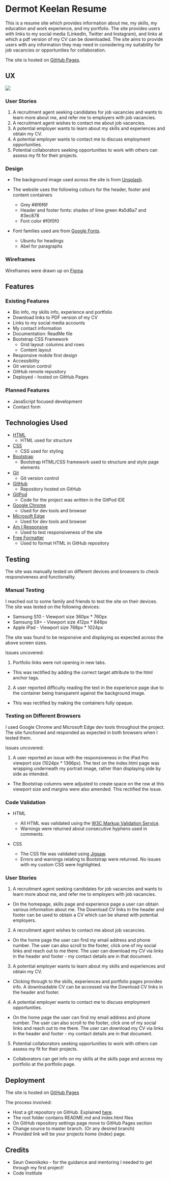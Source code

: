 # Dermot Keelan Resume

This is a resume site which provides information about me, my skills, my education and work experience, and my portfolio.
The site provides users with links to my social media (LinkedIn, Twitter and Instagram), and links at which a pdf version of my CV can be downloaded.
The site aims to provide users with any information they may need in considering my suitability for job vacancies or opportunities for collaboration.

The site is hosted on [GitHub Pages](https://dermot-k.github.io/ms1-resume/).

## UX

![](https://github.com/Dermot-K/ms1-resume/blob/master/assets/images/responsive-resume.png)



### User Stories

1. A recruitment agent seeking candidates for job vacancies and wants to learn more about me, and refer me to employers with job vacancies.
2. A recruitment agent wishes to contact me about job vacancies.
3. A potential employer wants to learn about my skills and experiences and obtain my CV.
4. A potential employer wants to contact me to discuss employment opportunities.
5. Potential collaborators seeking opportunities to work with others can assess my fit for their projects.

### Design

- The background image used across the site is from [Unsplash](https://unsplash.com/s/photos/workspace).
- The website uses the following colours for the header, footer and content containers
  - Grey #6f6f6f
  - Header and footer fonts: shades of lime green #a5d6a7 and #3ec878
  - Font color #f0f0f0

- Font families used are from [Google Fonts](https://fonts.google.com/).
  - Ubuntu for headings
  - Abel for paragraphs

### Wireframes
Wireframes were drawn up on [Figma](https://www.figma.com/file/FFWiW4o8IMre9ERQ2uoRGi/MS1-wireframe?node-id=14%3A8)

## Features

### Existing Features
- Bio info, my skills info, experience and portfolio
- Download links to PDF version of my CV
- Links to my social media accounts
- My contact information
- Documentation: ReadMe file
- Bootstrap CSS Framework
  - Grid layout: columns and rows
  - Content layout
- Responsive mobile first design
- Accessibility
- Git version control
- GitHub remote repository
- Deployed - hosted on GitHub Pages

### Planned Features
- JavaScript focused development
- Contact form

## Technologies Used
- [HTML](https://www.w3.org/html/)
  - HTML used for structure
- [CSS](https://www.w3.org/Style/CSS/Overview.en.html)
  - CSS used for styling
- [Bootstrap](https://getbootstrap.com/docs/4.5/layout/overview/)
  - Bootstrap HTML/CSS framework used to structure and style page elements
- [Git](https://git-scm.com/)
  - Git version control
- [GitHub](https://github.com/)
  - Repository hosted on GitHub
- [GitPod](https://www.gitpod.io/)
  - Code for the project was written in the GitPod IDE
- [Google Chrome](https://www.google.com/chrome/)
  - Used for dev tools and browser
- [Microsoft Edge](https://www.microsoft.com/en-us/edge)
  - Used for dev tools and browser
- [Am I Responsive](http://ami.responsivedesign.is/#)
  - Used to test responsiveness of the site
- [Free Formatter](https://www.freeformatter.com/html-formatter.html#ad-output)
  - Used to format HTML in GitHub repository

## Testing

The site was manually tested on different devices and browsers to check responsiveness and functionality.

### Manual Testing
I reached out to some family and friends to test the site on their devices.
The site was tested on the following devices:
  - Samsung S10 - Viewport size 360px * 760px
  - Samsung S9+ - Viewport size 412px * 846px
  - Apple iPad - Viewport size 768px * 1024px

The site was found to be responsive and displaying as expected across the above screen sizes.

Issues uncovered:
1. Portfolio links were not opening in new tabs.
  - This was rectified by adding the correct target attribute to the html anchor tags.
2. A user reported difficulty reading the text in the experience page due to the container being transparent against the background image.
  - This was rectified by making the containers fully opaque.

### Testing on Different Browsers
I used Google Chrome and Microsoft Edge dev tools throughout the project.
The site functioned and responded as expected in both browsers when I tested them.

Issues uncovered:
1. A user reported an issue with the responsiveness in the iPad Pro viewport size (1024px * 1366px). The text on the index.html page was wrapping underneath my portrait image, rather than displaying side by side as intended.
  -  The Bootstrap columns were adjusted to create space on the row at this viewport size and margins were also amended. This rectified the issue.

### Code Validation
- HTML
  - All HTML was validated using the [W3C Markup Validation Service](https://validator.w3.org/).
  - Warnings were returned about consecutive hyphens used in comments. 

- CSS
  - The CSS file was validated using [Jigsaw](https://jigsaw.w3.org/css-validator/).
  - Errors and warnings relating to Bootstrap were returned. No issues with my custom CSS were highlighted.


### User Stories
1. A recruitment agent seeking candidates for job vacancies and wants to learn more about me, and refer me to employers with job vacancies.
  - On the homepage, skills page and experience page a user can obtain various information about me. The Download CV links in the header and footer can be used to obtain a CV which can be shared with potential employers.
2. A recruitment agent wishes to contact me about job vacancies.
  - On the home page the user can find my email address and phone number. The user can also scroll to the footer, click one of my social links and reach out to me there. The user can download my CV via links in the header and footer - my contact details are in that document.
3. A potential employer wants to learn about my skills and experiences and obtain my CV.
  - Clicking through to the skills, experiences and portfolio pages provides info. A downloadable CV can be accessed via the Download CV links in the header and footer.
4. A potential employer wants to contact me to discuss employment opportunities.
  - On the home page the user can find my email address and phone number. The user can also scroll to the footer, click one of my social links and reach out to me there. The user can download my CV via links in the header and footer - my contact details are in that document.
5. Potential collaborators seeking opportunities to work with others can assess my fit for their projects.
  - Collaborators can get info on my skills at the skills page and access my portfolio at the portfolio page.

## Deployment

The site is hosted on [GitHub Pages](https://dermot-k.github.io/ms1-resume/)

The process involved:

- Host a git repository on GitHub. Explained [here](https://help.github.com/en/github/getting-started-with-github/create-a-repo).
- The root folder contains README.md and index.html files
- On GitHub repository settings page move to GitHub Pages section
- Change source to master branch. (Or any desired branch)
- Provided link will be your projects home (index) page.

## Credits
- Seun Owonikoko - for the guidance and mentoring I needed to get through my first project!
- Code Institute